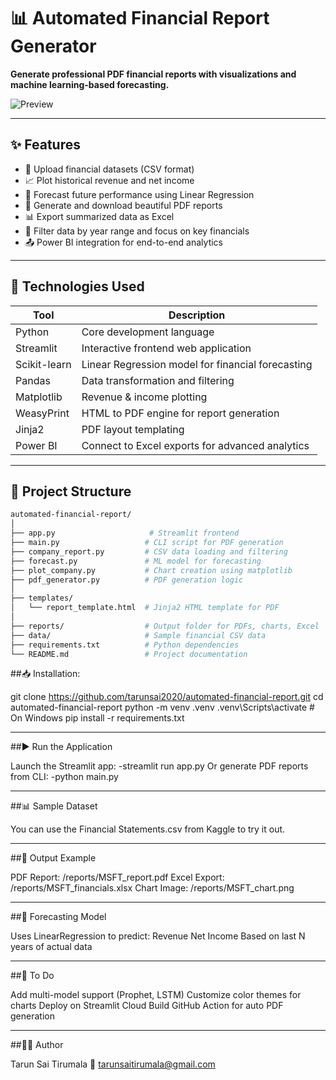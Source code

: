 # 📊 Automated Financial Report Generator

**Generate professional PDF financial reports with visualizations and machine learning-based forecasting.**

![Preview](reports/sample_preview.png)

---

## ✨ Features

- 📁 Upload financial datasets (CSV format)
- 📈 Plot historical revenue and net income
- 🤖 Forecast future performance using Linear Regression
- 🧾 Generate and download beautiful PDF reports
- 📊 Export summarized data as Excel
- 🎯 Filter data by year range and focus on key financials
- 📤 Power BI integration for end-to-end analytics

---

## 🚀 Technologies Used

| Tool          | Description                                         |
|---------------|-----------------------------------------------------|
| Python        | Core development language                           |
| Streamlit     | Interactive frontend web application                |
| Scikit-learn  | Linear Regression model for financial forecasting   |
| Pandas        | Data transformation and filtering                   |
| Matplotlib    | Revenue & income plotting                           |
| WeasyPrint    | HTML to PDF engine for report generation            |
| Jinja2        | PDF layout templating                               |
| Power BI      | Connect to Excel exports for advanced analytics     |

---

## 📂 Project Structure

```bash
automated-financial-report/
│
├── app.py                     # Streamlit frontend
├── main.py                   # CLI script for PDF generation
├── company_report.py         # CSV data loading and filtering
├── forecast.py               # ML model for forecasting
├── plot_company.py           # Chart creation using matplotlib
├── pdf_generator.py          # PDF generation logic
│
├── templates/
│   └── report_template.html  # Jinja2 HTML template for PDF
│
├── reports/                  # Output folder for PDFs, charts, Excel
├── data/                     # Sample financial CSV data
├── requirements.txt          # Python dependencies
└── README.md                 # Project documentation

```

##📥 Installation:

git clone https://github.com/tarunsai2020/automated-financial-report.git
cd automated-financial-report
python -m venv .venv
.venv\Scripts\activate  # On Windows
pip install -r requirements.txt

---
##▶️ Run the Application

Launch the Streamlit app:
-streamlit run app.py
Or generate PDF reports from CLI:
-python main.py

---
##📊 Sample Dataset

You can use the Financial Statements.csv from Kaggle to try it out.

---
##📁 Output Example

PDF Report: /reports/MSFT_report.pdf
Excel Export: /reports/MSFT_financials.xlsx
Chart Image: /reports/MSFT_chart.png

---
##🤖 Forecasting Model

Uses LinearRegression to predict:
Revenue
Net Income
Based on last N years of actual data

---
##📌 To Do

 Add multi-model support (Prophet, LSTM)
 Customize color themes for charts
 Deploy on Streamlit Cloud
 Build GitHub Action for auto PDF generation

---
##🙋‍♂️ Author

Tarun Sai Tirumala
📧 tarunsaitirumala@gmail.com


